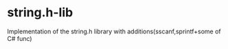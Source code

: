 # string.h-lib
Implementation of the string.h library with additions(sscanf,sprintf+some of C# func)

